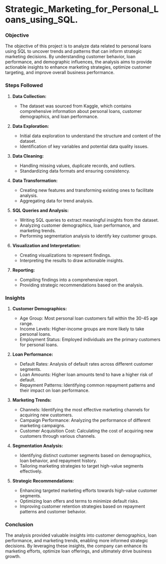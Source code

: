 # Strategic_Marketing_for_Personal_Loans_using_SQL.

### Objective

The objective of this project is to analyze data related to personal loans using SQL to uncover trends and patterns that can inform strategic marketing decisions. By understanding customer behavior, loan performance, and demographic influences, the analysis aims to provide actionable insights to enhance marketing strategies, optimize customer targeting, and improve overall business performance.

### Steps Followed

1. **Data Collection:**
   - The dataset was sourced from Kaggle, which contains comprehensive information about personal loans, customer demographics, and loan performance.

2. **Data Exploration:**
   - Initial data exploration to understand the structure and content of the dataset.
   - Identification of key variables and potential data quality issues.

3. **Data Cleaning:**
   - Handling missing values, duplicate records, and outliers.
   - Standardizing data formats and ensuring consistency.

4. **Data Transformation:**
   - Creating new features and transforming existing ones to facilitate analysis.
   - Aggregating data for trend analysis.

5. **SQL Queries and Analysis:**
   - Writing SQL queries to extract meaningful insights from the dataset.
   - Analyzing customer demographics, loan performance, and marketing trends.
   - Performing segmentation analysis to identify key customer groups.

6. **Visualization and Interpretation:**
   - Creating visualizations to represent findings.
   - Interpreting the results to draw actionable insights.

7. **Reporting:**
   - Compiling findings into a comprehensive report.
   - Providing strategic recommendations based on the analysis.

### Insights

1. **Customer Demographics:**
   - Age Group: Most personal loan customers fall within the 30-45 age range.
   - Income Levels: Higher-income groups are more likely to take personal loans.
   - Employment Status: Employed individuals are the primary customers for personal loans.

2. **Loan Performance:**
   - Default Rates: Analysis of default rates across different customer segments.
   - Loan Amounts: Higher loan amounts tend to have a higher risk of default.
   - Repayment Patterns: Identifying common repayment patterns and their impact on loan performance.

3. **Marketing Trends:**
   - Channels: Identifying the most effective marketing channels for acquiring new customers.
   - Campaign Performance: Analyzing the performance of different marketing campaigns.
   - Customer Acquisition Cost: Calculating the cost of acquiring new customers through various channels.

4. **Segmentation Analysis:**
   - Identifying distinct customer segments based on demographics, loan behavior, and repayment history.
   - Tailoring marketing strategies to target high-value segments effectively.

5. **Strategic Recommendations:**
   - Enhancing targeted marketing efforts towards high-value customer segments.
   - Optimizing loan offers and terms to minimize default risks.
   - Improving customer retention strategies based on repayment patterns and customer behavior.

### Conclusion

The analysis provided valuable insights into customer demographics, loan performance, and marketing trends, enabling more informed strategic decisions. By leveraging these insights, the company can enhance its marketing efforts, optimize loan offerings, and ultimately drive business growth.


